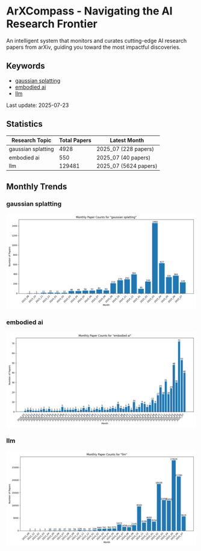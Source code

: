 # ArXCompass - Navigating the AI Research Frontier
An intelligent system that monitors and curates cutting-edge AI research papers from arXiv, guiding you toward the most impactful discoveries.

## Keywords

- [gaussian splatting](gaussian_splatting/)
- [embodied ai](embodied_ai/)
- [llm](llm/)

Last update: 2025-07-23

## Statistics

| Research Topic | Total Papers | Latest Month |
| --- | --- | --- |
| gaussian splatting | 4928 | 2025_07 (228 papers) |
| embodied ai | 550 | 2025_07 (40 papers) |
| llm | 129481 | 2025_07 (5624 papers) |

## Monthly Trends

### gaussian splatting

![Monthly Paper Counts for gaussian splatting](gaussian_splatting/monthly_stats.png)

### embodied ai

![Monthly Paper Counts for embodied ai](embodied_ai/monthly_stats.png)

### llm

![Monthly Paper Counts for llm](llm/monthly_stats.png)

